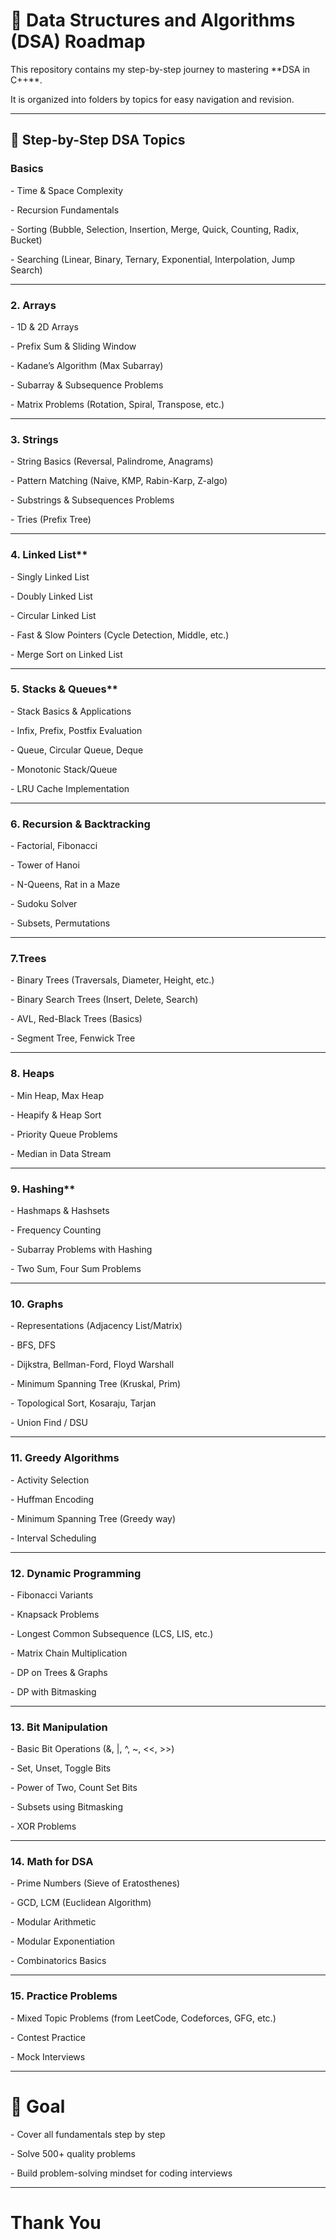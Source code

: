 # 📘 Data Structures and Algorithms (DSA) Roadmap  



This repository contains my step-by-step journey to mastering \*\*DSA in C++\*\*.  

It is organized into folders by topics for easy navigation and revision.  



---
## 📑 Step-by-Step DSA Topics  



### Basics

\- Time \& Space Complexity  

\- Recursion Fundamentals  

\- Sorting (Bubble, Selection, Insertion, Merge, Quick, Counting, Radix, Bucket)  

\- Searching (Linear, Binary, Ternary, Exponential, Interpolation, Jump Search)  



---

### 2. Arrays

\- 1D \& 2D Arrays  

\- Prefix Sum \& Sliding Window  

\- Kadane’s Algorithm (Max Subarray)  

\- Subarray \& Subsequence Problems  

\- Matrix Problems (Rotation, Spiral, Transpose, etc.)  



---

### 3. Strings

\- String Basics (Reversal, Palindrome, Anagrams)  

\- Pattern Matching (Naive, KMP, Rabin-Karp, Z-algo)  

\- Substrings \& Subsequences Problems  

\- Tries (Prefix Tree)  



---



### 4. Linked List\*\*

\- Singly Linked List  

\- Doubly Linked List  

\- Circular Linked List  

\- Fast \& Slow Pointers (Cycle Detection, Middle, etc.)  

\- Merge Sort on Linked List  



---



### 5. Stacks \& Queues\*\*

\- Stack Basics \& Applications  

\- Infix, Prefix, Postfix Evaluation  

\- Queue, Circular Queue, Deque  

\- Monotonic Stack/Queue  

\- LRU Cache Implementation  



---



### 6. Recursion \& Backtracking

\- Factorial, Fibonacci  

\- Tower of Hanoi  

\- N-Queens, Rat in a Maze  

\- Sudoku Solver  

\- Subsets, Permutations  



---



### 7.Trees

\- Binary Trees (Traversals, Diameter, Height, etc.)  

\- Binary Search Trees (Insert, Delete, Search)  

\- AVL, Red-Black Trees (Basics)  

\- Segment Tree, Fenwick Tree  



---



### 8. Heaps

\- Min Heap, Max Heap  

\- Heapify \& Heap Sort  

\- Priority Queue Problems  

\- Median in Data Stream  



---



### 9. Hashing\*\*

\- Hashmaps \& Hashsets  

\- Frequency Counting  

\- Subarray Problems with Hashing  

\- Two Sum, Four Sum Problems  



---



### 10. Graphs

\- Representations (Adjacency List/Matrix)  

\- BFS, DFS  

\- Dijkstra, Bellman-Ford, Floyd Warshall  

\- Minimum Spanning Tree (Kruskal, Prim)  

\- Topological Sort, Kosaraju, Tarjan  

\- Union Find / DSU  



---



### 11. Greedy Algorithms

\- Activity Selection  

\- Huffman Encoding  

\- Minimum Spanning Tree (Greedy way)  

\- Interval Scheduling  



---



### 12. Dynamic Programming

\- Fibonacci Variants  

\- Knapsack Problems  

\- Longest Common Subsequence (LCS, LIS, etc.)  

\- Matrix Chain Multiplication  

\- DP on Trees \& Graphs  

\- DP with Bitmasking  



---



### 13. Bit Manipulation

\- Basic Bit Operations (\&, |, ^, ~, <<, >>)  

\- Set, Unset, Toggle Bits  

\- Power of Two, Count Set Bits  

\- Subsets using Bitmasking  

\- XOR Problems  



---



### 14. Math for DSA

\- Prime Numbers (Sieve of Eratosthenes)  

\- GCD, LCM (Euclidean Algorithm)  

\- Modular Arithmetic  

\- Modular Exponentiation  

\- Combinatorics Basics  



---



### 15. Practice Problems

\- Mixed Topic Problems (from LeetCode, Codeforces, GFG, etc.)  

\- Contest Practice  

\- Mock Interviews  



---

# 🎯 Goal  

\- Cover all fundamentals step by step  

\- Solve 500+ quality problems  

\- Build problem-solving mindset for coding interviews  



---
# Thank You